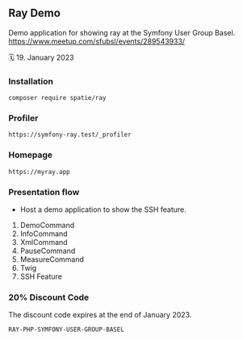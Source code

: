## Ray Demo

Demo application for showing ray at the Symfony User Group Basel.
https://www.meetup.com/sfubsl/events/289543933/

🗓️ 19. January 2023

### Installation

```
composer require spatie/ray
```

### Profiler

```
https://symfony-ray.test/_profiler
```

### Homepage
```
https://myray.app
```

### Presentation flow

- Host a demo application to show the SSH feature.

1. DemoCommand
2. InfoCommand
3. XmlCommand
4. PauseCommand
5. MeasureCommand
6. Twig
7. SSH Feature

### 20% Discount Code

The discount code expires at the end of January 2023.

```
RAY-PHP-SYMFONY-USER-GROUP-BASEL
```
